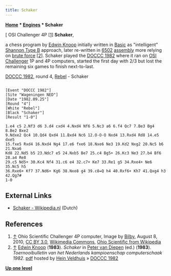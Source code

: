```yaml
---
title: Schaker
---
```

**[Home](Home "Home") \* [Engines](Engines "Engines") \* Schaker**



[ OSI Challenger 4P <a id="cite-note-1" href="#cite-ref-1">[1]</a>
**Schaker**,  

a chess program by [Edwin Knoop](index.php?title=Edwin_Knoop&action=edit&redlink=1 "Edwin Knoop (page does not exist)") initially written in [Basic](Basic "Basic") as "intelligent" [Shannon Type B](Type_B_Strategy "Type B Strategy") approach, later re-written in [6502](6502 "6502") [assembly](Assembly "Assembly") more relying on [brute force](Brute-Force "Brute-Force") <a id="cite-note-2" href="#cite-ref-2">[2]</a>. Schaker played the [DOCCC 1982](DOCCC_1982 "DOCCC 1982") where it ran on [OSI Challenger](https://en.wikipedia.org/wiki/Ohio_Scientific) 1P and 4P computers, started the first day with 2/3 but lost the remaining six games to finish next-to-last. 






[DOCCC 1982](DOCCC_1982 "DOCCC 1982"), round 4, [Rebel](Rebel "Rebel") - Schaker




```

[Event "DOCCC 1982"]
[Site "Wageningen NED"]
[Date "1982.09.25"]
[Round "4"]
[White "Rebel"]
[Black "Schaker"]
[Result "1-0"]

1.e4 c5 2.Nf3 d6 3.d4 cxd4 4.Nxd4 Nf6 5.Nc3 a6 6.f4 Qc7 7.Be3 Bg4 8.Be2 Bxe2 
9.Ndxe2 Qc4 10.Qd4 Qxd4 11.Bxd4 Nc6 12.O-O-O Nxd4 13.Rxd4 Rd8 14.e5 dxe5 
15.fxe5 Rxd4 16.Nxd4 Ng4 17.e6 fxe6 18.Nxe6 Ne3 19.Kd2 Nxg2 20.Nc5 b6 21.Nxa6 
Kd8 22.Nd5 b5 23.Ndc7 e5 24.Nxb5 Be7 25.c4 Bg5+ 26.Kc3 Ne3 27.b4 Bf6 28.a4 Re8 
29.c5 Nd5+ 30.Kc4 Nf4 31.c6 e4 32.c7+ Ke7 33.Re1 g5 34.Rxe4+ Ne6 35.Nc5 h5 
36.Rxe6+ Kf7 37.Nd6+ Kg6 38.Nxe8 g4 39.c8=Q h4 40.Rxf6+ Kh7 41.Qxg4 h3 42.Qg7# 
1-0

```

## External Links


* [Schaker - Wikipedia.nl](https://nl.wikipedia.org/wiki/Schaker) (Dutch)


## References


1. <a id="cite-ref-1" href="#cite-note-1">↑</a> Ohio Scientific Challenger 4P computer, Image by [Bilby](https://commons.wikimedia.org/wiki/User:Bilby), August 8, 2010, [CC BY 3.0](https://creativecommons.org/licenses/by/3.0/deed.en), [Wikimedia Commons](https://en.wikipedia.org/wiki/Wikimedia_Commons), [Ohio Scientific from Wikipedia](https://en.wikipedia.org/wiki/Ohio_Scientific)
2. <a id="cite-ref-2" href="#cite-note-2">↑</a> [Edwin Knoop](index.php?title=Edwin_Knoop&action=edit&redlink=1 "Edwin Knoop (page does not exist)") (**1983**). *Schaker* in [Peter van Diepen](Peter_van_Diepen "Peter van Diepen") (ed.) (**1983**). *Toernooibulletin van het Nederlands kampioenschap computerschaak 1982*. [pdf](http://www.schaakcomputers.nl/hein_veldhuis/database/files/05-1983,%20toernooibulletin%20van%20het%20Nederlands%20kampioenschap%20computerschaak%201982.pdf) hosted by [Hein Veldhuis](Hein_Veldhuis "Hein Veldhuis") » [DOCCC 1982](DOCCC_1982 "DOCCC 1982")

**[Up one level](Engines "Engines")**







 
